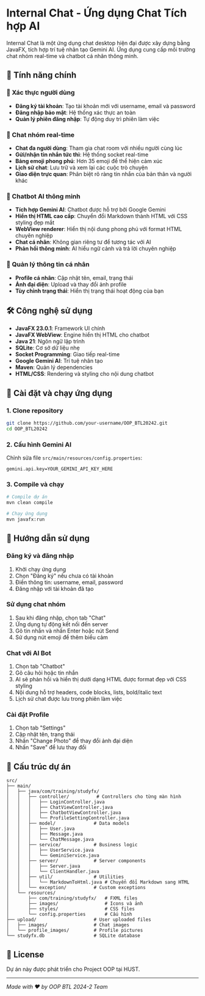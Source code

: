 # Internal Chat - Ứng dụng Chat Tích hợp AI

Internal Chat là một ứng dụng chat desktop hiện đại được xây dựng bằng JavaFX, tích hợp trí tuệ nhân tạo Gemini AI. Ứng dụng cung cấp môi trường chat nhóm real-time và chatbot cá nhân thông minh.

## 🌟 Tính năng chính

### 🔐 Xác thực người dùng
- **Đăng ký tài khoản**: Tạo tài khoản mới với username, email và password
- **Đăng nhập bảo mật**: Hệ thống xác thực an toàn
- **Quản lý phiên đăng nhập**: Tự động duy trì phiên làm việc

### 💬 Chat nhóm real-time
- **Chat đa người dùng**: Tham gia chat room với nhiều người cùng lúc
- **Gửi/nhận tin nhắn tức thì**: Hệ thống socket real-time
- **Bảng emoji phong phú**: Hơn 35 emoji để thể hiện cảm xúc
- **Lịch sử chat**: Lưu trữ và xem lại các cuộc trò chuyện
- **Giao diện trực quan**: Phân biệt rõ ràng tin nhắn của bản thân và người khác

### 🤖 Chatbot AI thông minh
- **Tích hợp Gemini AI**: Chatbot được hỗ trợ bởi Google Gemini
- **Hiển thị HTML cao cấp**: Chuyển đổi Markdown thành HTML với CSS styling đẹp mắt
- **WebView renderer**: Hiển thị nội dung phong phú với format HTML chuyên nghiệp
- **Chat cá nhân**: Không gian riêng tư để tương tác với AI
- **Phản hồi thông minh**: AI hiểu ngữ cảnh và trả lời chuyên nghiệp

### 👤 Quản lý thông tin cá nhân
- **Profile cá nhân**: Cập nhật tên, email, trạng thái
- **Ảnh đại diện**: Upload và thay đổi ảnh profile
- **Tùy chỉnh trạng thái**: Hiển thị trạng thái hoạt động của bạn

## 🛠️ Công nghệ sử dụng

- **JavaFX 23.0.1**: Framework UI chính
- **JavaFX WebView**: Engine hiển thị HTML cho chatbot
- **Java 21**: Ngôn ngữ lập trình
- **SQLite**: Cơ sở dữ liệu nhẹ
- **Socket Programming**: Giao tiếp real-time
- **Google Gemini AI**: Trí tuệ nhân tạo
- **Maven**: Quản lý dependencies
- **HTML/CSS**: Rendering và styling cho nội dung chatbot

## 🚀 Cài đặt và chạy ứng dụng

### 1. Clone repository
```bash
git clone https://github.com/your-username/OOP_BTL20242.git
cd OOP_BTL20242
```

### 2. Cấu hình Gemini AI
Chỉnh sửa file `src/main/resources/config.properties`:
```properties
gemini.api.key=YOUR_GEMINI_API_KEY_HERE
```

### 3. Compile và chạy
```bash
# Compile dự án
mvn clean compile

# Chạy ứng dụng
mvn javafx:run
```


## 📖 Hướng dẫn sử dụng

### Đăng ký và đăng nhập
1. Khởi chạy ứng dụng
2. Chọn "Đăng ký" nếu chưa có tài khoản
3. Điền thông tin: username, email, password
4. Đăng nhập với tài khoản đã tạo

### Sử dụng chat nhóm
1. Sau khi đăng nhập, chọn tab "Chat"
2. Ứng dụng tự động kết nối đến server
3. Gõ tin nhắn và nhấn Enter hoặc nút Send
4. Sử dụng nút emoji để thêm biểu cảm

### Chat với AI Bot
1. Chọn tab "Chatbot"
2. Gõ câu hỏi hoặc tin nhắn
3. AI sẽ phản hồi và hiển thị dưới dạng HTML được format đẹp với CSS styling
4. Nội dung hỗ trợ headers, code blocks, lists, bold/italic text
5. Lịch sử chat được lưu trong phiên làm việc

### Cài đặt Profile
1. Chọn tab "Settings"
2. Cập nhật tên, trạng thái
3. Nhấn "Change Photo" để thay đổi ảnh đại diện
4. Nhấn "Save" để lưu thay đổi

## 📁 Cấu trúc dự án

```
src/
├── main/
│   ├── java/com/training/studyfx/
│   │   ├── controller/          # Controllers cho từng màn hình
│   │   │   ├── LoginController.java
│   │   │   ├── ChatViewController.java
│   │   │   ├── ChatbotViewController.java
│   │   │   └── ProfileSettingController.java
│   │   ├── model/              # Data models
│   │   │   ├── User.java
│   │   │   ├── Message.java
│   │   │   └── ChatMessage.java
│   │   ├── service/            # Business logic
│   │   │   ├── UserService.java
│   │   │   └── GeminiService.java
│   │   ├── server/             # Server components
│   │   │   ├── Server.java
│   │   │   └── ClientHandler.java
│   │   ├── util/               # Utilities
│   │   │   └── MarkdownToHtml.java # Chuyển đổi Markdown sang HTML
│   │   └── exception/          # Custom exceptions
│   └── resources/
│       ├── com/training/studyfx/   # FXML files
│       ├── images/                 # Icons và ảnh
│       ├── styles/                 # CSS files
│       └── config.properties       # Cấu hình
├── upload/                     # User uploaded files
│   ├── images/                 # Chat images
│   └── profile_images/         # Profile pictures
└── studyfx.db                  # SQLite database
```



## 📝 License

Dự án này được phát triển cho Project OOP tại HUST.

---

*Made with ❤️ by OOP BTL 2024-2 Team*